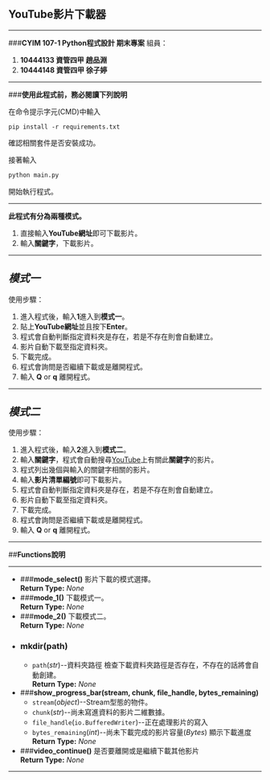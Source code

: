 ## **YouTube影片下載器**

---

###**CYIM 107-1 Python程式設計 期末專案**
組員：

1. **10444133 資管四甲 趙品淵**
2. **10444148 資管四甲 徐子婷**

---

###**使用此程式前，務必閱讀下列說明**

在命令提示字元(CMD)中輸入
```
pip install -r requirements.txt
```
確認相關套件是否安裝成功。  

接著輸入
``` python
python main.py
```
開始執行程式。

---

**此程式有分為兩種模式。**

1. 直接輸入**YouTube網址**即可下載影片。
2. 輸入**關鍵字**，下載影片。

---

## **_模式一_**
使用步驟：

1. 進入程式後，輸入**1**進入到**模式一**。
2. 貼上**YouTube網址**並且按下**Enter**。  
3. 程式會自動判斷指定資料夾是存在，若是不存在則會自動建立。
4. 影片自動下載至指定資料夾。
5. 下載完成。
6. 程式會詢問是否繼續下載或是離開程式。
7. 輸入 **Q** or **q** 離開程式。

---

## **_模式二_**
使用步驟：

1. 進入程式後，輸入**2**進入到**模式二**。
2. 輸入**關鍵字**，程式會自動搜尋[YouTube](https://www.youtube.com/)上有關此**關鍵字**的影片。
3. 程式列出幾個與輸入的關鍵字相關的影片。
4. 輸入**影片清單編號**即可下載影片。
5. 程式會自動判斷指定資料夾是存在，若是不存在則會自動建立。
6. 影片自動下載至指定資料夾。
7. 下載完成。
8. 程式會詢問是否繼續下載或是離開程式。
9.  輸入 **Q** or **q** 離開程式。

---

##**Functions說明**

---

* ###**mode_select()**
    影片下載的模式選擇。  
    **Return Type:** _None_
* ###**mode_1()**
    下載模式一。  
    **Return Type:** _None_
* ###**mode_2()**
    下載模式二。  
    **Return Type:** _None_
* ### **mkdir(path)**
    * `path`(_str_)--資料夾路徑
    檢查下載資料夾路徑是否存在，不存在的話將會自動創建。  
    **Return Type:** _None_
* ###**show_progress_bar(stream, chunk, file_handle, bytes_remaining)**
    * `stream`(_object_)--Stream型態的物件。
    * `chunk`(_str_)--尚未寫進資料的影片二維數據。
    * `file_handle`(`io.BufferedWriter`)--正在處理影片的寫入
    * `bytes_remaining`(_int_)--尚未下載完成的影片容量(_Bytes_)
    顯示下載進度  
    **Return Type:** _None_
* ###**video_continue()**
    是否要離開或是繼續下載其他影片  
    **Return Type:** _None_

---